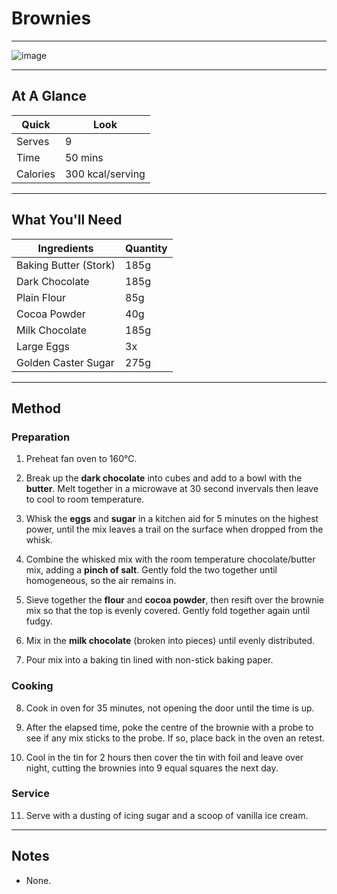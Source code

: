 # Brownies

---

![image](https://drive.google.com/uc?export=view&id=16al1jxeU2C_RHvADBITDFoYi2ChI_iwE)

---

## At A Glance

Quick | Look
-- | --
Serves | 9
Time | 50 mins
Calories | 300 kcal/serving

---

## What You'll Need

Ingredients | Quantity
-- | --
Baking Butter (Stork) | 185g
Dark Chocolate | 185g
Plain Flour | 85g
Cocoa Powder | 40g
Milk Chocolate | 185g
Large Eggs | 3x
Golden Caster Sugar | 275g

---

## Method

### **Preparation**

1. Preheat fan oven to 160°C.

2. Break up the **dark chocolate** into cubes and add to a bowl with the **butter**. Melt together in a microwave at 30 second invervals then leave to cool to room temperature.

3. Whisk the **eggs** and **sugar** in a kitchen aid for 5 minutes on the highest power, until the mix leaves a trail on the surface when dropped from the whisk.

4. Combine the whisked mix with the room temperature chocolate/butter mix, adding a **pinch of salt**. Gently fold the two together until homogeneous, so the air remains in.

5. Sieve together the **flour** and **cocoa powder**, then resift over the brownie mix so that the top is evenly covered. Gently fold together again until fudgy.

6. Mix in the **milk chocolate** (broken into pieces) until evenly distributed.

7. Pour mix into a baking tin lined with non-stick baking paper.

### **Cooking**

8. Cook in oven for 35 minutes, not opening the door until the time is up.

9. After the elapsed time, poke the centre of the brownie with a probe to see if any mix sticks to the probe. If so, place back in the oven an retest.

10. Cool in the tin for 2 hours then cover the tin with foil and leave over night, cutting the brownies into 9 equal squares the next day.

### **Service**

11. Serve with a dusting of icing sugar and a scoop of vanilla ice cream.

---

## Notes

- None.